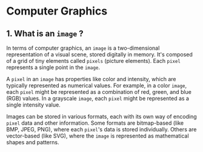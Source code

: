 # Computer Graphics

## 1. What is an `image` ?
In terms of computer graphics, an `image` is a two-dimensional representation of a visual scene, stored digitally in memory. It's composed of a grid of tiny elements called `pixels` (picture elements). Each `pixel` represents a single point in the `image`.

A `pixel` in an `image` has properties like color and intensity, which are typically represented as numerical values. For example, in a color `image`, each `pixel` might be represented as a combination of red, green, and blue (RGB) values. In a grayscale `image`, each `pixel` might be represented as a single intensity value.

Images can be stored in various formats, each with its own way of encoding `pixel` data and other information. Some formats are bitmap-based (like BMP, JPEG, PNG), where each `pixel`'s data is stored individually. Others are vector-based (like SVG), where the `image` is represented as mathematical shapes and patterns.
